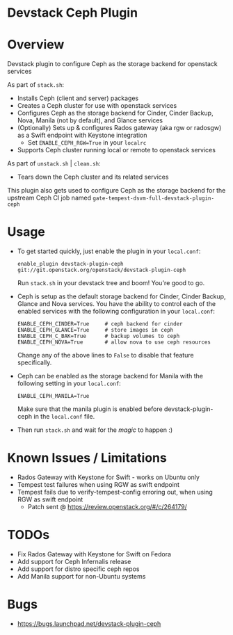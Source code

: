 Devstack Ceph Plugin
====================

# Overview

Devstack plugin to configure Ceph as the storage backend for openstack services

As part of ```stack.sh```:

* Installs Ceph (client and server) packages
* Creates a Ceph cluster for use with openstack services
* Configures Ceph as the storage backend for Cinder, Cinder Backup, Nova,
  Manila (not by default), and Glance services
* (Optionally) Sets up & configures Rados gateway (aka rgw or radosgw) as a Swift endpoint with Keystone integration
  * Set ```ENABLE_CEPH_RGW=True``` in your ```localrc```
* Supports Ceph cluster running local or remote to openstack services

As part of ```unstack.sh``` | ```clean.sh```:

* Tears down the Ceph cluster and its related services

This plugin also gets used to configure Ceph as the storage backend for the upstream Ceph CI job named ```gate-tempest-dsvm-full-devstack-plugin-ceph```


# Usage

* To get started quickly, just enable the plugin in your ```local.conf```:

    ```enable_plugin devstack-plugin-ceph git://git.openstack.org/openstack/devstack-plugin-ceph```

  Run ```stack.sh``` in your devstack tree and boom!  You're good to go.

* Ceph is setup as the default storage backend for Cinder, Cinder Backup,
  Glance and Nova services.  You have the ability to control each of the
  enabled services with the following configuration in your ```local.conf```:

    ```
    ENABLE_CEPH_CINDER=True     # ceph backend for cinder
    ENABLE_CEPH_GLANCE=True     # store images in ceph
    ENABLE_CEPH_C_BAK=True      # backup volumes to ceph
    ENABLE_CEPH_NOVA=True       # allow nova to use ceph resources
    ```

  Change any of the above lines to ```False``` to disable that feature
  specifically.

* Ceph can be enabled as the storage backend for Manila with the following
  setting in your ```local.conf```:

    ```
    ENABLE_CEPH_MANILA=True
    ```

  Make sure that the manila plugin is enabled before devstack-plugin-ceph in
  the ```local.conf``` file.

* Then run ```stack.sh``` and wait for the _magic_ to happen :)


# Known Issues / Limitations

* Rados Gateway with Keystone for Swift - works on Ubuntu only
* Tempest test failures when using RGW as swift endpoint
* Tempest fails due to verify-tempest-config erroring out, when using RGW as swift endpoint
  * Patch sent @ https://review.openstack.org/#/c/264179/


# TODOs

* Fix Rados Gateway with Keystone for Swift on Fedora
* Add support for Ceph Infernalis release
* Add support for distro specific ceph repos
* Add Manila support for non-Ubuntu systems

# Bugs

* https://bugs.launchpad.net/devstack-plugin-ceph
